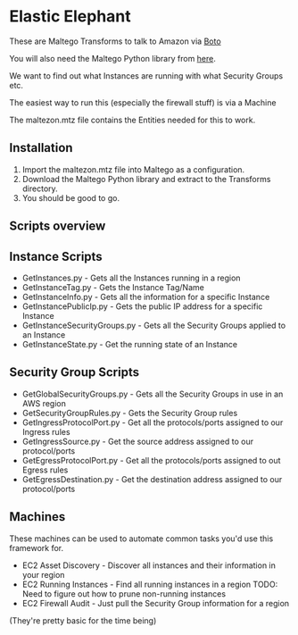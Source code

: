 Elastic Elephant
================


These are Maltego Transforms to talk to Amazon via [Boto](https://aws.amazon.com/sdk-for-python/)

You will also need the Maltego Python library from [here](http://www.paterva.com/web6/documentation/developer-local.php).

We want to find out what Instances are running with what Security Groups etc.

The easiest way to run this (especially the firewall stuff) is via a Machine

The maltezon.mtz file contains the Entities needed for this to work.


Installation
------------


1. Import the maltezon.mtz file into Maltego as a configuration.
2. Download the Maltego Python library and extract to the Transforms directory.
3. You should be good to go.


Scripts overview
----------------


Instance Scripts
----------------

 * GetInstances.py - Gets all the Instances running in a region
 * GetInstanceTag.py - Gets the Instance Tag/Name
 * GetInstanceInfo.py - Gets all the information for a specific Instance
 * GetInstancePublicIp.py - Gets the public IP address for a specific Instance
 * GetInstanceSecurityGroups.py - Gets all the Security Groups applied to an Instance
 * GetInstanceState.py - Get the running state of an Instance


Security Group Scripts
----------------------

 * GetGlobalSecurityGroups.py - Gets all the Security Groups in use in an AWS region
 * GetSecurityGroupRules.py - Gets the Security Group rules
 * GetIngressProtocolPort.py - Get all the protocols/ports assigned to our Ingress rules
 * GetIngressSource.py - Get the source address assigned to our protocol/ports
 * GetEgressProtocolPort.py - Get all the protocols/ports assigned to out Egress rules
 * GetEgressDestination.py - Get the destination address assigned to our protocol/ports


Machines
--------

These machines can be used to automate common tasks you'd use this framework for.

 * EC2 Asset Discovery - Discover all instances and their information in your region
 * EC2 Running Instances - Find all running instances in a region
	TODO: Need to figure out how to prune non-running instances
 * EC2 Firewall Audit - Just pull the Security Group information for a region

(They're pretty basic for the time being)
